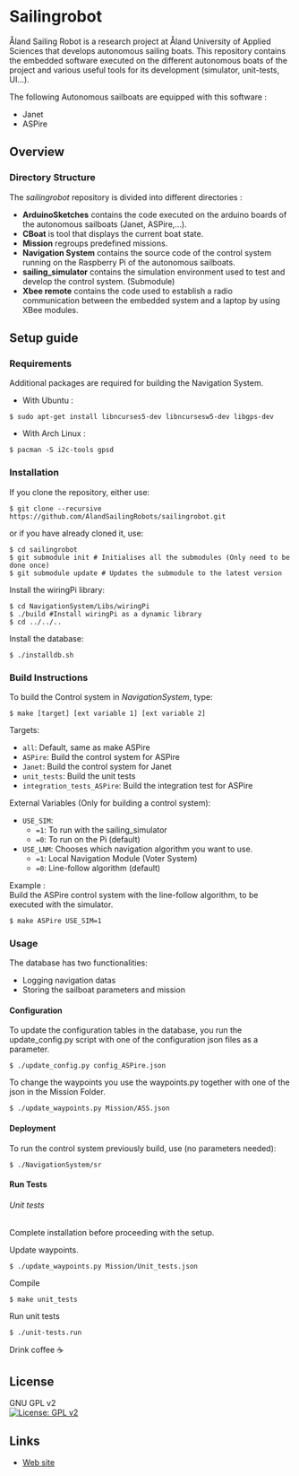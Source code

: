 Sailingrobot
==========

Åland Sailing Robot is a research project at Åland University of Applied Sciences that develops autonomous sailing boats.
This repository contains the embedded software  executed on the different autonomous boats of the project and various useful tools for its development (simulator, unit-tests, UI...).

The following Autonomous sailboats are equipped with this software :
- Janet
- ASPire

## Overview

### Directory Structure

The  *sailingrobot* repository is divided into different directories :
- **ArduinoSketches** contains  the code executed on the arduino boards of the autonomous sailboats (Janet, ASPire,...).
- **CBoat** is tool that displays the current boat state.
-  **Mission** regroups predefined missions.
- **Navigation System** contains the source code of the control system running on the Raspberry Pi of the autonomous sailboats.
-  **sailing_simulator** contains the simulation environment used to test and develop the control system. (Submodule)
- **Xbee remote** contains the code used to establish a radio communication between the embedded system and a laptop by using XBee modules.

##  Setup guide

### Requirements

Additional packages are required for building the Navigation System.
- With Ubuntu :
```shell
$ sudo apt-get install libncurses5-dev libncursesw5-dev libgps-dev
```
- With Arch Linux :
```shell
$ pacman -S i2c-tools gpsd
```

### Installation

If you clone the repository, either use:
```shell
$ git clone --recursive https://github.com/AlandSailingRobots/sailingrobot.git
```
or if you have already cloned it, use:
```shell
$ cd sailingrobot  
$ git submodule init # Initialises all the submodules (Only need to be done once)  
$ git submodule update # Updates the submodule to the latest version
```
Install the wiringPi library:
```shell
$ cd NavigationSystem/Libs/wiringPi
$ ./build #Install wiringPi as a dynamic library
$ cd ../../..
```
Install the database:
```shell
$ ./installdb.sh
```

### Build Instructions

To build the Control system in *NavigationSystem*, type:
```shell
$ make [target] [ext variable 1] [ext variable 2]
```
Targets:
* `all`: Default, same as make ASPire
* `ASPire`: Build the control system for ASPire
* `Janet`: Build the control system for Janet
* `unit_tests`: Build the unit tests
* `integration_tests_ASPire`: Build the integration test for ASPire

External Variables (Only for building a control system):
* `USE_SIM`:
  - `=1`: To run with the sailing_simulator
  - `=0`: To run on the Pi (default)
* `USE_LNM`: Chooses which navigation algorithm you want to use.
  - `=1`: Local Navigation Module (Voter System)
  - `=0`: Line-follow algorithm (default)


Example :  
Build the ASPire control system with the line-follow algorithm, to be executed with the simulator.
```shell
$ make ASPire USE_SIM=1
```

### Usage

The database has two functionalities:
- Logging navigation datas
- Storing the sailboat parameters and mission

#### Configuration

To update the configuration tables in the database, you run the update_config.py script with one of the configuration json files as a parameter.

```shell
$ ./update_config.py config_ASPire.json
```

To change the waypoints you use the waypoints.py together with one of the json in the Mission Folder.

```shell
$ ./update_waypoints.py Mission/ASS.json
```

#### Deployment

To run the control system previously build, use (no parameters needed):
```shell
$ ./NavigationSystem/sr
```

#### Run Tests

###### Unit tests

Complete installation before proceeding with the setup.


Update waypoints.

```shell
$ ./update_waypoints.py Mission/Unit_tests.json
```


Compile

```shell
$ make unit_tests
```


Run unit tests
```shell
$ ./unit-tests.run
```

Drink coffee :coffee:

## License
GNU GPL v2  
[![License: GPL v2](https://img.shields.io/badge/License-GPL%20v2-blue.svg)](https://www.gnu.org/licenses/old-licenses/gpl-2.0.en.html)

## Links

* [Web site](www.sailingrobots.ax)

